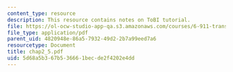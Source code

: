 ```yaml
---
content_type: resource
description: This resource contains notes on ToBI tutorial.
file: https://ol-ocw-studio-app-qa.s3.amazonaws.com/courses/6-911-transcribing-prosodic-structure-of-spoken-utterances-with-tobi-january-iap-2006/5d68a5b367b536661becde2f4202e4dd_chap2_5.pdf
file_type: application/pdf
parent_uid: 4820948e-86a5-7932-49d2-2b7a99eed7a6
resourcetype: Document
title: chap2_5.pdf
uid: 5d68a5b3-67b5-3666-1bec-de2f4202e4dd
---
```

